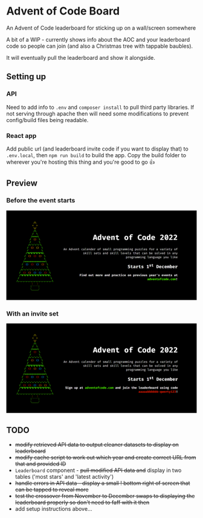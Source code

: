 # Advent of Code Board
An Advent of Code leaderboard for sticking up on a wall/screen somewhere

A bit of a WIP - currently shows info about the AOC and your leaderboard code so people can join (and also a Christmas tree with tappable baubles).

It will eventually pull the leaderboard and show it alongside.

## Setting up
### API
Need to add info to `.env` and `composer install` to pull third party libraries. If not serving through apache then will need some modifications to prevent config/build files being readable.

### React app
Add public url (and leaderboard invite code if you want to display that) to `.env.local`, then `npm run build` to build the app. Copy the build folder to wherever you're hosting this thing and you're good to go 👍

## Preview
### Before the event starts
![Before event](screenshots/before.png)

### With an invite set
![Before event with invite code](screenshots/before_invite.png)

## TODO
* ~~modify retrieved API data to output cleaner datasets to display on leaderboard~~
* ~~modify cache script to work out which year and create correct URL from that and provided ID~~
* `Leaderboard` component - ~~pull modified API data and~~ display in two tables ('most stars' and 'latest activity')
* ~~handle errors in API data - display a small ! bottom right of screen that can be tapped to reveal more~~
* ~~test the crossover from November to December swaps to displaying the leaderboard properly so don't need to faff with it then~~
* add setup instructions above...
